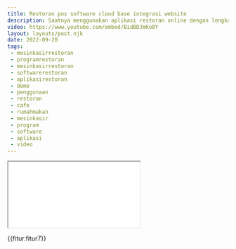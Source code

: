 ```yaml
---
title: Restoran pos software cloud base integrasi website
description: Saatnya menggunakan aplikasi restoran online dengan lengkap fitur dan website restoran cafe rumah makan.
video: https://www.youtube.com/embed/BidBDJmKo0Y
layout: layouts/post.njk
date: 2022-09-20
tags:
 - mesinkasirrestoran
 - programrestoran
 - mesinkasirrestoran
 - softwarerestoran
 - aplikasirestoran
 - demo
 - penggunaan
 - restoran
 - cafe
 - rumahmakan
 - mesinkasir
 - program
 - software
 - aplikasi
 - video
---
```


<div class="video">
<iframe src="{{video}}" title="{{title}}"></iframe>
</div>


{{fitur.fitur7}}

